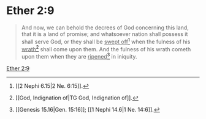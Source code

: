 # Ether 2:9

> And now, we can behold the decrees of God concerning this land, that it is a land of promise; and whatsoever nation shall possess it shall serve God, or they shall be <u>swept off</u>[^a] when the fulness of his <u>wrath</u>[^b] shall come upon them. And the fulness of his wrath cometh upon them when they are <u>ripened</u>[^c] in iniquity.

[Ether 2:9](https://www.churchofjesuschrist.org/study/scriptures/bofm/ether/2?lang=eng&id=p9#p9)


[^a]: [[2 Nephi 6.15|2 Ne. 6:15]].  
[^b]: [[God, Indignation of|TG God, Indignation of]].  
[^c]: [[Genesis 15.16|Gen. 15:16]]; [[1 Nephi 14.6|1 Ne. 14:6]].  
